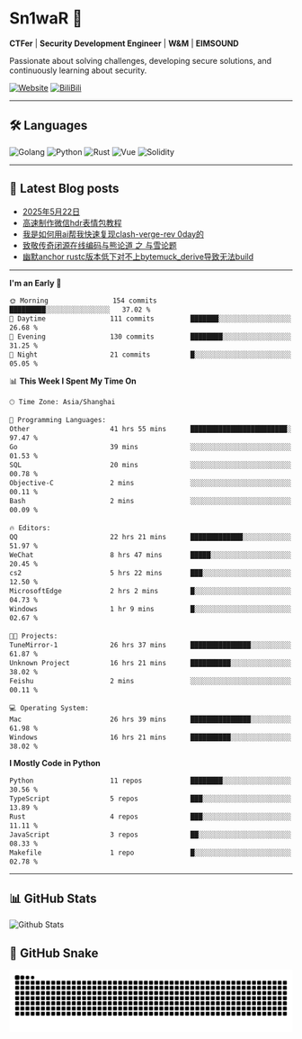 # Sn1waR 👋

**CTFer** | **Security Development Engineer** | **W&M** | **EIMSOUND**

Passionate about solving challenges, developing secure solutions, and continuously learning about security.

[![Website](https://img.shields.io/website?url=https%3A%2F%2Fwww.snowywar.top)](https://www.snowywar.top) 
[![BiliBili](https://img.shields.io/badge/BiliBili-哔哩哔哩-00A1D6?style=flat&logo=bilibili&logoColor=white)](https://space.bilibili.com/8389161)  

---

## 🛠️ Languages
![Golang](https://img.shields.io/badge/-Golang-00ADD8?style=flat&logo=go&logoColor=white)
![Python](https://img.shields.io/badge/-Python-3776AB?style=flat&logo=python&logoColor=white)
![Rust](https://img.shields.io/badge/-Rust-000000?style=flat&logo=rust&logoColor=white)
![Vue](https://img.shields.io/badge/-Vue.js-4FC08D?style=flat&logo=vue.js&logoColor=white)
![Solidity](https://img.shields.io/badge/-Solidity-363636?style=flat&logo=solidity&logoColor=white)

---
## 📖 Latest Blog posts
<!-- BLOG-POST-LIST:START -->
- [2025年5月22日](https://www.snowywar.top/4616.html)
- [高速制作微信hdr表情包教程](https://www.snowywar.top/4612.html)
- [我是如何用ai帮我快速复现clash-verge-rev 0day的](https://www.snowywar.top/4595.html)
- [致敬传奇闭源在线编码与熊论道 之 与雪论题](https://www.snowywar.top/4590.html)
- [幽默anchor rustc版本低下对不上bytemuck_derive导致无法build](https://www.snowywar.top/4587.html)
<!-- BLOG-POST-LIST:END -->
---
<!--START_SECTION:waka-->
**I'm an Early 🐤** 

```text
🌞 Morning                154 commits         █████████░░░░░░░░░░░░░░░░   37.02 % 
🌆 Daytime                111 commits         ███████░░░░░░░░░░░░░░░░░░   26.68 % 
🌃 Evening                130 commits         ████████░░░░░░░░░░░░░░░░░   31.25 % 
🌙 Night                  21 commits          █░░░░░░░░░░░░░░░░░░░░░░░░   05.05 % 
```


📊 **This Week I Spent My Time On** 

```text
🕑︎ Time Zone: Asia/Shanghai

💬 Programming Languages: 
Other                    41 hrs 55 mins      ████████████████████████░   97.47 % 
Go                       39 mins             ░░░░░░░░░░░░░░░░░░░░░░░░░   01.53 % 
SQL                      20 mins             ░░░░░░░░░░░░░░░░░░░░░░░░░   00.78 % 
Objective-C              2 mins              ░░░░░░░░░░░░░░░░░░░░░░░░░   00.11 % 
Bash                     2 mins              ░░░░░░░░░░░░░░░░░░░░░░░░░   00.09 % 

🔥 Editors: 
QQ                       22 hrs 21 mins      █████████████░░░░░░░░░░░░   51.97 % 
WeChat                   8 hrs 47 mins       █████░░░░░░░░░░░░░░░░░░░░   20.45 % 
cs2                      5 hrs 22 mins       ███░░░░░░░░░░░░░░░░░░░░░░   12.50 % 
MicrosoftEdge            2 hrs 2 mins        █░░░░░░░░░░░░░░░░░░░░░░░░   04.73 % 
Windows                  1 hr 9 mins         █░░░░░░░░░░░░░░░░░░░░░░░░   02.67 % 

🐱‍💻 Projects: 
TuneMirror-1             26 hrs 37 mins      ███████████████░░░░░░░░░░   61.87 % 
Unknown Project          16 hrs 21 mins      ██████████░░░░░░░░░░░░░░░   38.02 % 
Feishu                   2 mins              ░░░░░░░░░░░░░░░░░░░░░░░░░   00.11 % 

💻 Operating System: 
Mac                      26 hrs 39 mins      ███████████████░░░░░░░░░░   61.98 % 
Windows                  16 hrs 21 mins      ██████████░░░░░░░░░░░░░░░   38.02 % 
```

**I Mostly Code in Python** 

```text
Python                   11 repos            ████████░░░░░░░░░░░░░░░░░   30.56 % 
TypeScript               5 repos             ███░░░░░░░░░░░░░░░░░░░░░░   13.89 % 
Rust                     4 repos             ███░░░░░░░░░░░░░░░░░░░░░░   11.11 % 
JavaScript               3 repos             ██░░░░░░░░░░░░░░░░░░░░░░░   08.33 % 
Makefile                 1 repo              █░░░░░░░░░░░░░░░░░░░░░░░░   02.78 % 
```




<!--END_SECTION:waka-->
---

## 📊 GitHub Stats
![Github Stats](https://github-readme-stats.vercel.app/api?username=jiayuqi7813&show_icons=true&theme=radical)

## 🐍 GitHub Snake
<picture>
  <source media="(prefers-color-scheme: dark)" srcset="https://raw.githubusercontent.com/jiayuqi7813/jiayuqi7813/output/github-contribution-grid-snake-dark.svg">
  <source media="(prefers-color-scheme: light)" srcset="https://raw.githubusercontent.com/jiayuqi7813/jiayuqi7813/output/github-contribution-grid-snake.svg">
  <img alt="github contribution grid snake animation" src="https://raw.githubusercontent.com/jiayuqi7813/jiayuqi7813/output/github-contribution-grid-snake.svg">
</picture>

